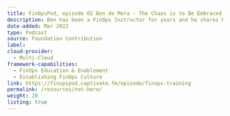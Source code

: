 ```yaml
---
title: FinOpsPod, episode 02 Ben de Mora - The Chaos is to Be Embraced
description: Ben has been a FinOps Instructor for years and he shares his experiences teaching the FinOps Certified Practitioner course. The conversation goes in a number of different directions - architecture, sustainability, estimated cloud costs and banjo. As Ben reminds us, the chaos is to be embraced.
date-added: Mar 2022
type: Podcast
source: Foundation Contribution
label: 
cloud-provider: 
  - Multi-Cloud
framework-capabilities:
  - FinOps Education & Enablement
  - Establishing FinOps Culture
link: https://finopspod.captivate.fm/episode/finops-training
permalink: /resources/not-here/
weight: 20
listing: true
---
```

